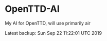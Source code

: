 # OpenTTD-AI
My AI for OpenTTD, will use primarily air

Latest backup: Sun Sep 22 11:22:01 UTC 2019

